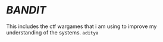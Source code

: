 # _BANDIT_
This includes the ctf wargames that i am using to improve my understanding of the systems.
`aditya`
